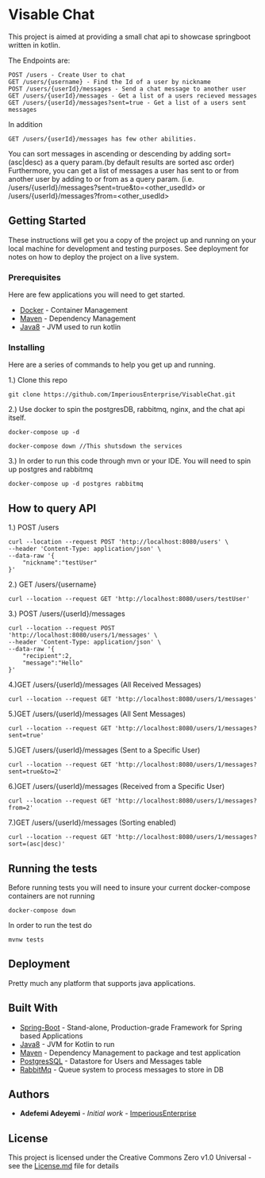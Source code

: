 # Visable Chat

This project is aimed at providing a small chat api to showcase springboot written in kotlin.

The Endpoints are:
```
POST /users - Create User to chat
GET /users/{username} - Find the Id of a user by nickname
POST /users/{userId}/messages - Send a chat message to another user
GET /users/{userId}/messages - Get a list of a users recieved messages
GET /users/{userId}/messages?sent=true - Get a list of a users sent messages
```

In addition
```$xslt
GET /users/{userId}/messages has few other abilities.
```
You can sort messages in ascending or descending by adding sort=(asc|desc) as a query param.(by default results are sorted asc order)
Furthermore, you can get a list of messages a user has sent to or from another user by adding to or from as a query param.
(i.e. /users/{userId}/messages?sent=true&to=<other_usedId> or /users/{userId}/messages?from=<other_usedId>

## Getting Started

These instructions will get you a copy of the project up and running on your local machine for development and testing purposes. See deployment for notes on how to deploy the project on a live system.

### Prerequisites
Here are few applications you will need to get started.

* [Docker](https://www.docker.com/products/docker-desktop) - Container Management
* [Maven](https://maven.apache.org/) - Dependency Management
* [Java8](https://www.oracle.com/technetwork/java/javase/overview/java8-2100321.html) - JVM used to run kotlin

### Installing

Here are a series of commands to help you get up and running.

1.) Clone this repo
```$xslt
git clone https://github.com/ImperiousEnterprise/VisableChat.git
```

2.) Use docker to spin the postgresDB, rabbitmq, nginx, and the chat api itself.
```$xslt
docker-compose up -d

docker-compose down //This shutsdown the services
```

3.) In order to run this code through mvn or your IDE. You will need to spin up postgres and rabbitmq
```$xslt
docker-compose up -d postgres rabbitmq
```

## How to query API

1.) POST /users
```$xslt
curl --location --request POST 'http://localhost:8080/users' \
--header 'Content-Type: application/json' \
--data-raw '{
	"nickname":"testUser"
}'
```
2.) GET /users/{username}
```
curl --location --request GET 'http://localhost:8080/users/testUser'
```

3.) POST /users/{userId}/messages 
```$xslt
curl --location --request POST 'http://localhost:8080/users/1/messages' \
--header 'Content-Type: application/json' \
--data-raw '{
	"recipient":2,
	"message":"Hello"
}'
```

4.)GET /users/{userId}/messages (All Received Messages)
```$xslt
curl --location --request GET 'http://localhost:8080/users/1/messages'
```

5.)GET /users/{userId}/messages (All Sent Messages)
```$xslt
curl --location --request GET 'http://localhost:8080/users/1/messages?sent=true'
```

5.)GET /users/{userId}/messages (Sent to a Specific User)
```$xslt
curl --location --request GET 'http://localhost:8080/users/1/messages?sent=true&to=2'
```

6.)GET /users/{userId}/messages (Received from a Specific User)
```$xslt
curl --location --request GET 'http://localhost:8080/users/1/messages?from=2'
```

7.)GET /users/{userId}/messages (Sorting enabled)
```$xslt
curl --location --request GET 'http://localhost:8080/users/1/messages?sort=(asc|desc)'
```

## Running the tests

Before running tests you will need to insure your current docker-compose containers are not running
```$xslt
docker-compose down
```

In order to run the test do
```$xslt
mvnw tests
```
## Deployment

Pretty much any platform that supports java applications.

## Built With
* [Spring-Boot](https://spring.io/projects/spring-boot) - Stand-alone, Production-grade Framework for Spring based Applications
* [Java8](https://www.oracle.com/technetwork/java/javase/overview/java8-2100321.html) - JVM for Kotlin to run
* [Maven](https://maven.apache.org/) - Dependency Management to package and test application
* [PostgresSQL](https://www.postgresql.org/ ) - Datastore for Users and Messages table
* [RabbitMq](https://www.rabbitmq.com/ ) - Queue system to process messages to store in DB

## Authors

* **Adefemi Adeyemi** - *Initial work* - [ImperiousEnterprise](https://github.com/ImperiousEnterprise)


## License

This project is licensed under the Creative Commons Zero v1.0 Universal - see the [License.md](LICENSE.md) file for details

